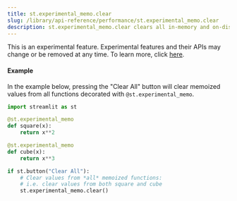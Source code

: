 ```yaml
---
title: st.experimental_memo.clear
slug: /library/api-reference/performance/st.experimental_memo.clear
description: st.experimental_memo.clear clears all in-memory and on-disk memo caches.
---
```


<Important>

This is an experimental feature. Experimental features and their APIs may change or be removed at any time. To learn more, click [here](/library/advanced-features/prerelease#experimental-features).

</Important>

<Autofunction function="streamlit.experimental_memo.clear" deprecated={true} deprecatedText="<code>st.experimental_memo.clear</code> was deprecated in version 1.18.0. Use <a href='/library/api-reference/performance/st.cache_data.clear'><code>st.cache_data.clear</code></a> instead. Learn more in <a href='/library/advanced-features/caching'>Caching in Streamlit apps</a>."/>

#### Example

In the example below, pressing the "Clear All" button will clear memoized values from all functions decorated with `@st.experimental_memo`.

```python
import streamlit as st

@st.experimental_memo
def square(x):
    return x**2

@st.experimental_memo
def cube(x):
    return x**3

if st.button("Clear All"):
    # Clear values from *all* memoized functions:
    # i.e. clear values from both square and cube
    st.experimental_memo.clear()
```

